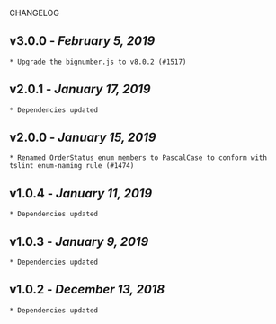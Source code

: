 <!--
changelogUtils.file is auto-generated using the monorepo-scripts package. Don't edit directly.
Edit the package's CHANGELOG.json file only.
-->

CHANGELOG

## v3.0.0 - _February 5, 2019_

    * Upgrade the bignumber.js to v8.0.2 (#1517)

## v2.0.1 - _January 17, 2019_

    * Dependencies updated

## v2.0.0 - _January 15, 2019_

    * Renamed OrderStatus enum members to PascalCase to conform with tslint enum-naming rule (#1474)

## v1.0.4 - _January 11, 2019_

    * Dependencies updated

## v1.0.3 - _January 9, 2019_

    * Dependencies updated

## v1.0.2 - _December 13, 2018_

    * Dependencies updated
